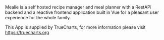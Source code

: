 
Mealie is a self hosted recipe manager and meal planner with a RestAPI backend and a reactive frontend application built in Vue for a pleasant user experience for the whole family.

This App is supplied by TrueCharts, for more information please visit https://truecharts.org
